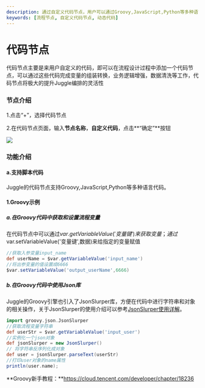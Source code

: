 ```yaml
---
description: 通过自定义代码节点，用户可以通过Groovy,JavaScript,Python等多种语言，自定义增强流程能力。
keywords: [流程节点, 自定义代码节点, 动态代码]
---
```


# 代码节点
代码节点主要是来用户自定义的代码，即可以在流程设计过程中添加一个代码节点，可以通过这些代码完成变量的组装转换，业务逻辑增强，数据清洗等工作，代码节点将极大的提升Juggle编排的灵活性

### 节点介绍

1.点击“+”，选择代码节点

2.在代码节点页面，输入**节点名称**，**自定义代码**，点击**“确定”**按钮

![](/juggle/images/guide/user/nodes/add_code_node.png)

### 功能介绍

#### a.支持脚本代码

Juggle的代码节点支持Groovy,JavaScript,Python等多种语言代码。

#### 1.Groovy示例

##### a.在Groovy代码中获取和设置流程变量

在代码节点中可以通过$var.getVariableValue('变量键')来获取变量；通过$var.setVariableValue('变量键',数据)来给指定的变量赋值

```groovy
//获取入参变量input_name
def userName = $var.getVariableValue('input_name')
//将出参变量的值设置成6666
$var.setVariableValue('output_userName',6666)
```

##### b.在Groovy代码中使用Json库

Juggle的Groovy引擎也引入了JsonSlurper库，方便在代码中进行字符串和对象的相关操作，关于JsonSlurper的使用介绍可以参考[JsonSlurper使用详解](https://cloud.tencent.com/developer/section/1491433)。

```groovy
import groovy.json.JsonSlurper
//获取流程变量字符串
def userStr = $var.getVariableValue('input_user')
//实例化一个json对象
def jsonSlurper = new JsonSlurper()
// 将字符串反序列化成对象
def user = jsonSlurper.parseText(userStr) 
//打印user对象的name属性
println(user.name);
```

**Groovy新手教程：**https://cloud.tencent.com/developer/chapter/18236